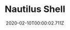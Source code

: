 ---
templateKey: blog-post
title: Nautilus Shell
type: Forage
description: An ancient shell.
featuredpost: false
date: 2020-02-10T00:00:02.711Z
featuredimage: /img/Nautilus_Shell.png
sellPrice: 120
tags: 
  - forageable
  -  quest
---